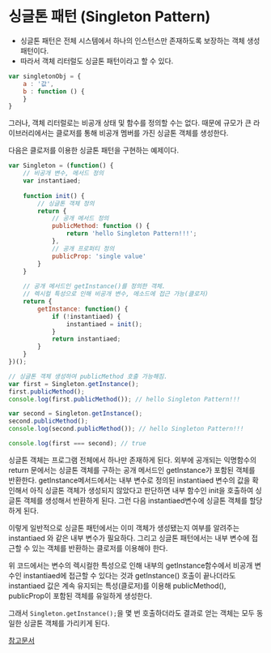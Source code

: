 # 싱글톤 패턴 (Singleton Pattern)

- 싱글톤 패턴은 전체 시스템에서 하나의 인스턴스만 존재하도록 보장하는 객체 생성패턴이다.
- 따라서 객체 리터럴도 싱글톤 패턴이라고 할 수 있다.

```js
var singletonObj = {
	a : '값',
	b : function () {
	}
}
```
그러나, 객체 리터럴로는 비공개 상태 및 함수를 정의할 수는 없다. 때문에 규모가 큰 라이브러리에서는 클로저를 통해 비공개 멤버를 가진 싱글톤 객체를 생성한다.

다음은 클로저를 이용한 싱글톤 패턴을 구현하는 예제이다.

```js
var Singleton = (function() {
	// 비공개 변수, 메서드 정의
	var instantiaed;
	
	function init() {
		// 싱글톤 객체 정의
		return {
			// 공개 메서드 정의
			publicMethod: function () {
				return 'hello Singleton Pattern!!!';
			},
			// 공개 프로퍼티 정의
			publicProp: 'single value'
		}
	}
	
	// 공개 메서드인 getInstance()를 정의한 객체.
	// 렉시컬 특성으로 인해 비공개 변수, 메소드에 접근 가능(클로저)
	return {
		getInstance: function() {
			if (!instantiaed) {
				instantiaed = init();
			}
			return instantiaed;
		}
	}
})();

// 싱글톤 객체 생성하여 publicMethod 호출 가능해짐.
var first = Singleton.getInstance();
first.publicMethod();
console.log(first.publicMethod()); // hello Singleton Pattern!!!

var second = Singleton.getInstance();
second.publicMethod();
console.log(second.publicMethod()); // hello Singleton Pattern!!!

console.log(first === second); // true
```

싱글톤 객체는 프로그램 전체에서 하나만 존재하게 된다. 
외부에 공개되는 익명함수의 return 문에서는 싱글톤 객체를 구하는 공개 메서드인 getInstance가 포함된 객체를 반환한다.
getInstance메서드에서는 내부 변수로 정의된 instantiaed 변수의 값을 확인해서 아직 싱글톤 객체가 생성되지 않았다고 판단하면 내부 함수인 init을 호출하여 싱글톤 객체를 생성해서 반환하게 된다. 
그런 다음 instantiaed변수에 싱글톤 객체를 할당하게 된다.

이렇게 일반적으로 싱글톤 패턴에서는 이미 객체가 생성됐는지 여부를 알려주는 instantiaed 와 같은 내부 변수가 필요하다.
그리고 싱글톤 패턴에서는 내부 변수에 접근할 수 있는 객체를 반환하는 클로저를 이용해야 한다.

위 코드에서는 변수의 렉시컬한 특성으로 인해 내부의 getInstance함수에서 비공개 변수인 instantiaed에 접근할 수 있다는 것과 getInstance() 호출이 끝나더라도 instantiaed 값은 계속 유지되는 특성(클로저)를 이용해 publicMethod(), publicProp이 포함된  객체를 유일하게 생성한다.

그래서 `Singleton.getInstance();`을 몇 번 호출하더라도 결과로 얻는 객체는 모두 동일한 싱글톤 객체를 가리키게 된다.

[참고문서](https://webclub.tistory.com/150#recentEntries)
